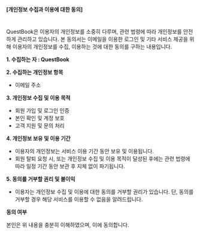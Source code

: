 **[개인정보 수집과 이용에 대한 동의]**

#

QuestBook은 이용자의 개인정보를 소중히 다루며, 관련 법령에 따라 개인정보를 안전하게 관리하고 있습니다. 본 동의서는 이메일을 이용한 로그인 및 기타 서비스 제공을 위해 이용자의 개인정보를 수집, 이용하는 것에 대한 동의를 구하는 내용입니다.

**1. 수집하는 자 : QuestBook**

**2. 수집하는 개인정보 항목**

- 이메일 주소

**3. 개인정보 수집 및 이용 목적**

- 회원 가입 및 로그인 인증
- 본인 확인 및 계정 보호
- 고객 지원 및 문의 처리

**4. 개인정보 보유 및 이용 기간**

- 이용자의 개인정보는 서비스 이용 기간 동안 보유 및 이용됩니다.
- 회원 탈퇴 요청 시, 또는 개인정보 수집 및 이용 목적이 달성된 후에는 관련 법령에 따라 일정 기간 동안 보관 후 지체 없이 파기됩니다.

**5. 동의를 거부할 권리 및 불이익**

- 이용자는 개인정보 수집 및 이용에 대한 동의를 거부할 권리가 있습니다. 단, 동의를 거부할 경우 해당 서비스를 이용할 수 없음을 알려드립니다.

**동의 여부**

본인은 위 내용을 충분히 이해하였으며, 이에 동의합니다.  